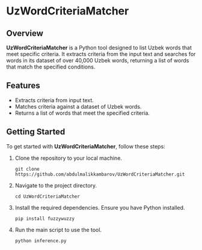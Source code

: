 # UzWordCriteriaMatcher

## Overview

**UzWordCriteriaMatcher** is a Python tool designed to list Uzbek words that meet specific criteria. It extracts criteria from the input text and searches for words in its dataset of over 40,000 Uzbek words, returning a list of words that match the specified conditions.

## Features

- Extracts criteria from input text.
- Matches criteria against a dataset of Uzbek words.
- Returns a list of words that meet the specified criteria.

## Getting Started

To get started with **UzWordCriteriaMatcher**, follow these steps:

1. Clone the repository to your local machine.

   ```shell
   git clone https://github.com/abdulmalikkambarov/UzWordCriteriaMatcher.git

2. Navigate to the project directory.

   ```shell
   cd UzWordCriteriaMatcher

3. Install the required dependencies. Ensure you have Python installed.

   ```shell
   pip install fuzzywuzzy

4. Run the main script to use the tool.

   ```shell
   python inference.py
